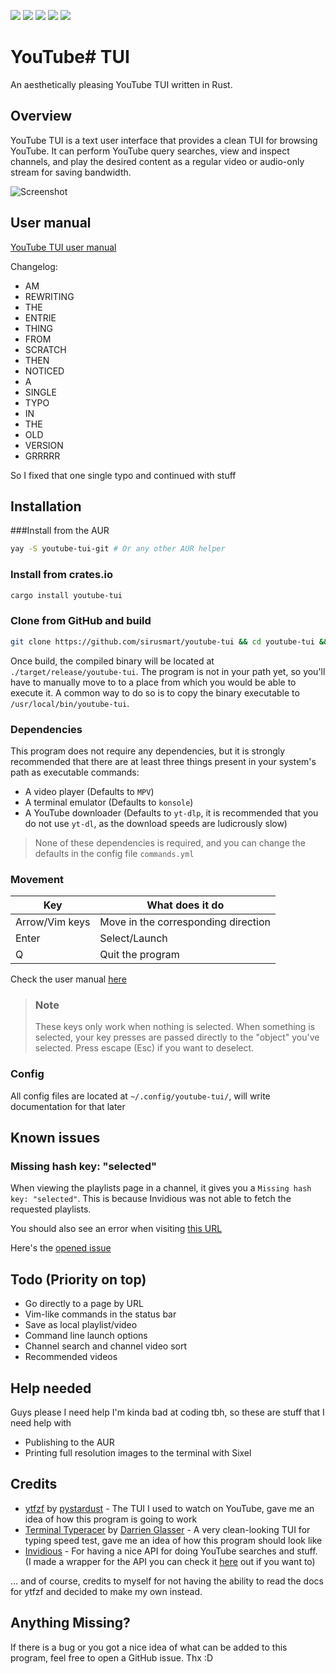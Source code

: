 ![](https://img.shields.io/github/languages/top/siriusmart/youtube-tui?label=rust)
![](https://shields.io/github/license/siriusmart/youtube-tui)
[![](https://img.shields.io/crates/d/youtube-tui?label=crates.io%20downloads)](https://crates.io/crates/youtube-tui)
[![](https://img.shields.io/crates/v/youtube-tui?label=crates.io%20version)](https://crates.io/crates/youtube-tui)
![](https://shields.io/github/stars/siriusmart/youtube-tui?style=social)

# YouTube#  TUI

An aesthetically pleasing YouTube TUI written in Rust.

## Overview
YouTube TUI is a text user interface that provides a clean TUI for browsing YouTube. It can perform YouTube query searches, view and inspect channels, and play the desired content as a regular video or audio-only stream for saving bandwidth.


![Screenshot](https://cdn.discordapp.com/attachments/906941311142219816/990684947830419526/Screenshot_20220626_192433.png)

## User manual

[YouTube TUI user manual](https://siriusmart.github.io/youtube-tui)

Changelog:

* AM
* REWRITING
* THE
* ENTRIE
* THING
* FROM
* SCRATCH
* THEN
* NOTICED
* A
* SINGLE
* TYPO
* IN
* THE
* OLD
* VERSION
* GRRRRR

So I fixed that one single typo and continued with stuff

## Installation

###Install from the AUR

```bash
yay -S youtube-tui-git # Or any other AUR helper
```

### Install from crates.io

```bash
cargo install youtube-tui
```

### Clone from GitHub and build
```bash
git clone https://github.com/sirusmart/youtube-tui && cd youtube-tui && cargo build --release
```
Once build, the compiled binary will be located at `./target/release/youtube-tui`. The program is not in your path yet, so you'll have to manually move to to a place from which you would be able to execute it. A common way to do so is to copy the binary executable to `/usr/local/bin/youtube-tui`. 

### Dependencies
This program does not require any dependencies, but it is strongly recommended that there are at least three things present in your system's path as executable commands:

* A video player (Defaults to `MPV`)
* A terminal emulator (Defaults to `konsole`)
* A YouTube downloader (Defaults to `yt-dlp`, it is recommended that you do not use  `yt-dl`, as the download speeds are ludicrously slow)

> None of these dependencies is required, and you can change the defaults in the config file `commands.yml`

### Movement

|Key|What does it do|
|---|---|
|Arrow/Vim keys|Move in the corresponding direction|
|Enter|Select/Launch|
|Q|Quit the program|

Check the user manual [here](https://siriusmart.github.io/youtube-tui)

> ### Note
>
> These keys only work when nothing is selected. When something is selected, your key presses are passed directly to the "object" you've selected. Press escape (Esc) if you want to deselect.

### Config

All config files are located at `~/.config/youtube-tui/`, will write documentation for that later

## Known issues

### Missing hash key: "selected"

When viewing the playlists page in a channel, it gives you a `Missing hash key: "selected"`. This is because Invidious was not able to fetch the requested playlists.

You should also see an error when visiting [this URL](https://vid.puffyan.us/api/v1/channels/UCAkuTH35kk3W1EL9vq6dj6A/playlists)

Here's the [opened issue](https://github.com/iv-org/invidious/issues/3154)

## Todo (Priority on top)

* Go directly to a page by URL
* Vim-like commands in the status bar
* Save as local playlist/video
* Command line launch options
* Channel search and channel video sort
* Recommended videos

## Help needed

Guys please I need help I'm kinda bad at coding tbh, so these are stuff that I need help with

* Publishing to the AUR
* Printing full resolution images to the terminal with Sixel

## Credits

* [ytfzf](https://github.com/pystardust/ytfzf) by [pystardust](https://github.com/pystardust) - The TUI I used to watch on YouTube, gave me an idea of how this program is going to work
* [Terminal Typeracer](https://gitlab.com/ttyperacer/terminal-typeracer) by [Darrien Glasser](https://gitlab.com/DarrienG) - A very clean-looking TUI for typing speed test, gave me an idea of how this program should look like
* [Invidious](https://invidious.io) - For having a nice API for doing YouTube searches and stuff. (I made a wrapper for the API you can check it [here](https://crates.io/crates/invidious) out if you want to)


... and of course, credits to myself for not having the ability to read the docs for ytfzf and decided to make my own instead. 

## Anything Missing?

If there is a bug or you got a nice idea of what can be added to this program, feel free to open a GitHub issue. Thx :D

